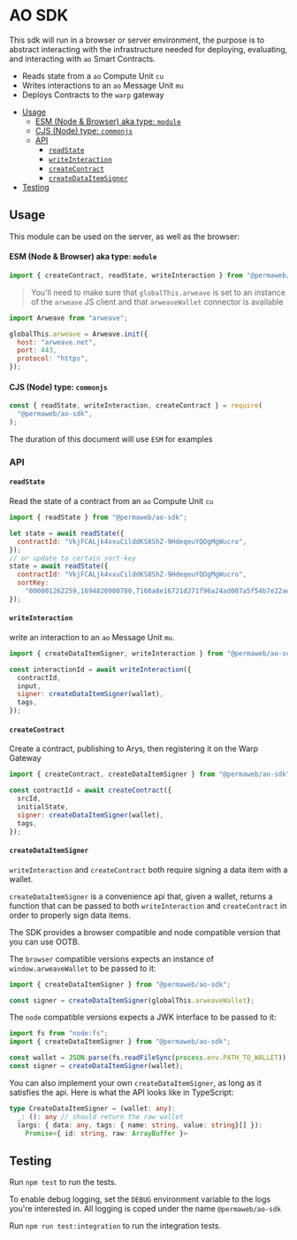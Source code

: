 # AO SDK

This sdk will run in a browser or server environment, the purpose is to abstract
interacting with the infrastructure needed for deploying, evaluating, and
interacting with `ao` Smart Contracts.

- Reads state from a `ao` Compute Unit `cu`
- Writes interactions to an `ao` Message Unit `mu`
- Deploys Contracts to the `warp` gateway

<!-- toc -->

- [Usage](#usage)
    - [ESM (Node & Browser) aka type: `module`](#esm-node--browser-aka-type-module)
    - [CJS (Node) type: `commonjs`](#cjs-node-type-commonjs)
  - [API](#api)
    - [`readState`](#readstate)
    - [`writeInteraction`](#writeinteraction)
    - [`createContract`](#createcontract)
    - [`createDataItemSigner`](#createdataitemsigner)
- [Testing](#testing)

<!-- tocstop -->

## Usage

This module can be used on the server, as well as the browser:

#### ESM (Node & Browser) aka type: `module`

```js
import { createContract, readState, writeInteraction } from "@permaweb/ao-sdk";
```

> You'll need to make sure that `globalThis.arweave` is set to an instance of
> the `arweave` JS client and that `arweaveWallet` connector is available

```js
import Arweave from "arweave";

globalThis.arweave = Arweave.init({
  host: "arweave.net",
  port: 443,
  protocol: "https",
});
```

#### CJS (Node) type: `commonjs`

```js
const { readState, writeInteraction, createContract } = require(
  "@permaweb/ao-sdk",
);
```

The duration of this document will use `ESM` for examples

### API

#### `readState`

Read the state of a contract from an `ao` Compute Unit `cu`

```js
import { readState } from "@permaweb/ao-sdk";

let state = await readState({
  contractId: "VkjFCALjk4xxuCilddKS8ShZ-9HdeqeuYQOgMgWucro",
});
// or update to certain sort-key
state = await readState({
  contractId: "VkjFCALjk4xxuCilddKS8ShZ-9HdeqeuYQOgMgWucro",
  sortKey:
    "000001262259,1694820900780,7160a8e16721d271f96a24ad007a5f54b7e22ae49363652eb7356464fcbb09ed",
});
```

#### `writeInteraction`

write an interaction to an `ao` Message Unit `mu`.

```js
import { createDataItemSigner, writeInteraction } from "@permaweb/ao-sdk";

const interactionId = await writeInteraction({
  contractId,
  input,
  signer: createDataItemSigner(wallet),
  tags,
});
```

#### `createContract`

Create a contract, publishing to Arys, then registering it on the Warp Gateway

```js
import { createContract, createDataItemSigner } from "@permaweb/ao-sdk";

const contractId = await createContract({
  srcId,
  initialState,
  signer: createDataItemSigner(wallet),
  tags,
});
```

#### `createDataItemSigner`

`writeInteraction` and `createContract` both require signing a data item with a
wallet.

`createDataItemSigner` is a convenience api that, given a wallet, returns a
function that can be passed to both `writeInteraction` and `createContract` in
order to properly sign data items.

The SDK provides a browser compatible and node compatible version that you can
use OOTB.

The `browser` compatible versions expects an instance of `window.arweaveWallet`
to be passed to it:

```js
import { createDataItemSigner } from "@permaweb/ao-sdk";

const signer = createDataItemSigner(globalThis.arweaveWallet);
```

The `node` compatible versions expects a JWK interface to be passed to it:

```js
import fs from "node:fs";
import { createDataItemSigner } from "@permaweb/ao-sdk";

const wallet = JSON.parse(fs.readFileSync(process.env.PATH_TO_WALLET));
const signer = createDataItemSigner(wallet);
```

You can also implement your own `createDataItemSigner`, as long as it satisfies
the api. Here is what the API looks like in TypeScript:

```ts
type CreateDataItemSigner = (wallet: any):
  _: (): any // should return the raw wallet
  (args: { data: any, tags: { name: string, value: string}[] }):
    Promise<{ id: string, raw: ArrayBuffer }>
```

## Testing

Run `npm test` to run the tests.

To enable debug logging, set the `DEBUG` environment variable to the logs you're
interested in. All logging is coped under the name `@permaweb/ao-sdk`

Run `npm run test:integration` to run the integration tests.
